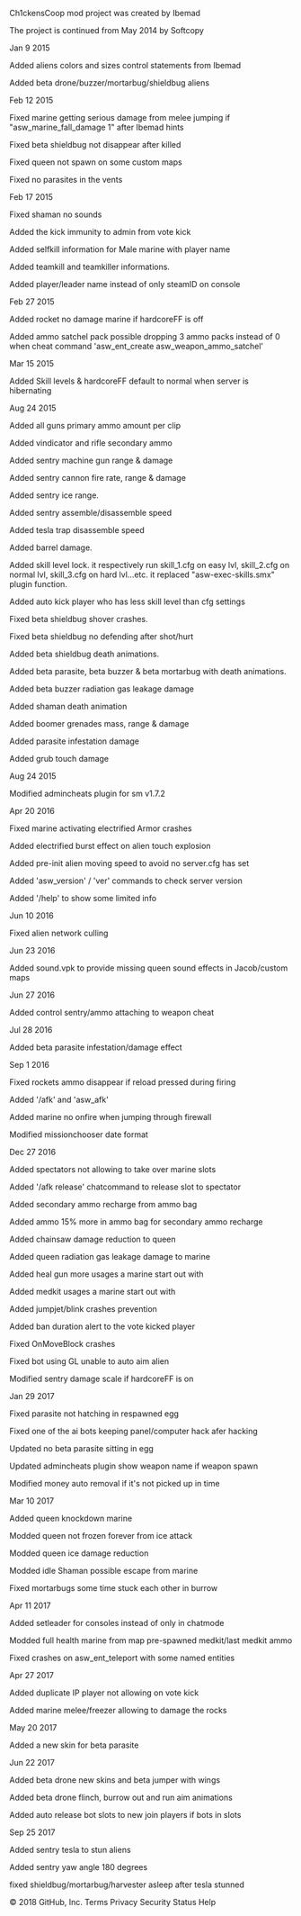 Ch1ckensCoop mod project was created by Ibemad

The project is continued from May 2014 by Softcopy



Jan 9 2015

Added aliens colors and sizes control statements from Ibemad 

Added beta drone/buzzer/mortarbug/shieldbug aliens



Feb 12 2015 

Fixed marine getting serious damage from melee jumping if "asw_marine_fall_damage 1" after Ibemad hints

Fixed beta shieldbug not disappear after killed

Fixed queen not spawn on some custom maps

Fixed no parasites in the vents



Feb 17 2015 

Fixed shaman no sounds

Added the kick immunity to admin from vote kick

Added selfkill information for Male marine with player name

Added teamkill and teamkiller informations.

Added player/leader name instead of only steamID on console



Feb 27 2015 

Added rocket no damage marine if hardcoreFF is off

Added ammo satchel pack possible dropping 3 ammo packs instead of 0 when cheat command 'asw_ent_create asw_weapon_ammo_satchel'



Mar 15 2015

Added Skill levels & hardcoreFF default to normal when server is hibernating



Aug 24 2015 

Added all guns primary ammo amount per clip

Added vindicator and rifle secondary ammo

Added sentry machine gun range & damage

Added sentry cannon fire rate, range & damage

Added sentry ice range.

Added sentry assemble/disassemble speed

Added tesla trap disassemble speed

Added barrel damage.

Added skill level lock. it respectively run skill_1.cfg on easy lvl, skill_2.cfg on normal lvl, skill_3.cfg on hard lvl...etc. it replaced "asw-exec-skills.smx" plugin function.

Added auto kick player who has less skill level than cfg settings

Fixed beta shieldbug shover crashes.

Fixed beta shieldbug no defending after shot/hurt

Added beta shieldbug death animations.

Added beta parasite, beta buzzer & beta mortarbug with death animations.

Added beta buzzer radiation gas leakage damage

Added shaman death animation

Added boomer grenades mass, range & damage

Added parasite infestation damage

Added grub touch damage



Aug 24 2015 

Modified admincheats plugin for sm v1.7.2



Apr 20 2016 

Fixed marine activating electrified Armor crashes

Added electrified burst effect on alien touch explosion

Added pre-init alien moving speed to avoid no server.cfg has set

Added 'asw_version' / 'ver' commands to check server version

Added '/help' to show some limited info



Jun 10 2016 

Fixed alien network culling



Jun 23 2016 

Added sound.vpk to provide missing queen sound effects in Jacob/custom maps



Jun 27 2016 

Added control sentry/ammo attaching to weapon cheat



Jul 28 2016 

Added beta parasite infestation/damage effect



Sep 1 2016 

Fixed rockets ammo disappear if reload pressed during firing

Added '/afk' and 'asw_afk'

Added marine no onfire when jumping through firewall

Modified missionchooser date format



Dec 27 2016 

Added spectators not allowing to take over marine slots

Added '/afk release' chatcommand to release slot to spectator

Added secondary ammo recharge from ammo bag

Added ammo 15% more in ammo bag for secondary ammo recharge

Added chainsaw damage reduction to queen

Added queen radiation gas leakage damage to marine

Added heal gun more usages a marine start out with

Added medkit usages a marine start out with

Added jumpjet/blink crashes prevention

Added ban duration alert to the vote kicked player 

Fixed OnMoveBlock crashes

Fixed bot using GL unable to auto aim alien

Modified sentry damage scale if hardcoreFF is on 



Jan 29 2017 

Fixed parasite not hatching in respawned egg

Fixed one of the ai bots keeping panel/computer hack afer hacking

Updated no beta parasite sitting in egg

Updated admincheats plugin show weapon name if weapon spawn

Modified money auto removal if it's not picked up in time



Mar 10 2017 

Added queen knockdown marine

Modded queen not frozen forever from ice attack 

Modded queen ice damage reduction

Modded idle Shaman possible escape from marine

Fixed mortarbugs some time stuck each other in burrow



Apr 11 2017 

Added setleader for consoles instead of only in chatmode

Modded full health marine from map pre-spawned medkit/last medkit ammo

Fixed crashes on asw_ent_teleport with some named entities



Apr 27 2017 

Added duplicate IP player not allowing on vote kick

Added marine melee/freezer allowing to damage the rocks



May 20 2017 

Added a new skin for beta parasite



Jun 22 2017 

Added beta drone new skins and beta jumper with wings

Added beta drone flinch, burrow out and run aim animations

Added auto release bot slots to new join players if bots in slots



Sep 25 2017 

Added sentry tesla to stun aliens

Added sentry yaw angle 180 degrees

fixed shieldbug/mortarbug/harvester asleep after tesla stunned


© 2018 GitHub, Inc.
Terms
Privacy
Security
Status
Help
 
